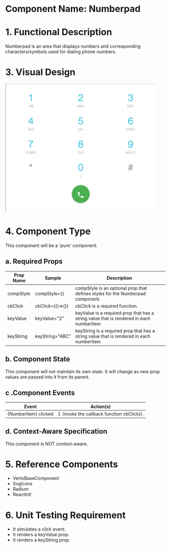 # Component Name:  Numberpad   #
# 1. Functional Description #

Numberpad is an area that displays numbers and corresponding characters/symbols used for dialing phone numbers.

# 3. Visual Design #  

![Numberpad](./img/numberpad.png)

# 4. Component Type #

This component will be a 'pure' component.

## a. Required Props ##

| Prop Name | Sample | Description |
| ------------ | ------------- | ------------- |
| compStyle | compStyle={} | compStyle is an optional prop that defines styles for the Numberpad component. |
| cbClick |  cbClick={()=>{}}| cbClick is a required function. |
| keyValue |  keyValue="2" | keyValue is a required prop that has a string value that is rendered in each numberItem |
| keyString |  keyString="ABC" | keyString is a required prop that has a string value that is rendered in each numberItem |


## b. Component State ##

This component will not maintain its own state.  It will change as new prop values are passed into it from its parent.

## c .Component Events ##


|Event | Action(s)|
|------------ | -------------|
|{NumberItem} clicked | 1 .Invoke the callback function cbClick(). |

## d. Context-Aware Specification ##

This component is NOT context-aware.

# 5. Reference Components #

- VertoBaseComponent
- SvgIcons
- Radium
- ReactIntl

# 6. Unit Testing Requirement #

- It simulates a click event.
- It renders a keyValue prop.
- It renders a keyString prop.
